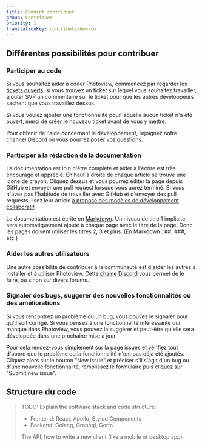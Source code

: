 ```yaml
---
title: Comment contribuer
group: Contribuer
priority: 1
translationKey: contribute-how-to
---
```


## Différentes possibilités pour contribuer

### Participer au code

Si vous souhaitez aider à coder Photoview, commencez par regarder les [tickets ouverts](https://github.com/photoview/photoview/issues),
si vous trouvez un ticket sur lequel vous souhaitez travailler, ajouter SVP un commentaire sur le ticket pour que les autres développeurs sachent que vous travaillez dessus.

Si vous voulez ajouter une fonctionnalité pour laquelle aucun ticket n'a été ouvert, merci de créer le nouveau ticket avant de vous y mettre.

Pour obtenir de l'aide concernant le développement, rejoignez notre [channel Discord](https://discord.gg/jQ392948u9) où vous pourrez poser vos questions.

### Participer à la rédaction de la documentation

La documentation est loin d'être complete et aider à l'écrire est très encouragé et apprécié.
En haut à droite de chaque article se trouve une icone de crayon. Cliquez dessus et vous pourrez éditer la page depuis GitHub et envoyer une pull request lorsque vous aurez terminé.
Si vous n'avez pas l'habitude de travailler avec GitHub et d'envoyer des pull requests, lisez leur article [à propose des modèles de développement collaboratif](https://docs.github.com/en/github/collaborating-with-pull-requests/getting-started/about-collaborative-development-models).

La documentation est écrite en [Markdown](https://guides.github.com/features/mastering-markdown/).
Un niveau de titre 1 implicite sera automatiquement ajouté à chaque page avec le titre de la page. Donc les pages doivent utiliser les titres 2, 3 et plus. (En Markdown : ##, ###, etc.)


### Aider les autres utilisateurs

Une autre possibilité de contribuer à la communauté est d'aider les autres à installer et à utiliser Photoview.
Cette [chaine Discord](https://discord.gg/jQ392948u9) vous permet de le faire, ou sinon sur divers forums.

### Signaler des bugs, suggérer des nouvelles fonctionnalités ou des améliorations

Si vous rencontrez un problème ou un bug, vous pouvez le signaler pour qu'il soit corrigé.
Si vous pensez à une fonctionnalité intéressante qui manque dans Photoview, vous pouvez la suggérer et peut-être qu'elle sera développée dans une prochaine mise à jour.

Pour cela rendez-vous simplement sur la page [issues](https://github.com/photoview/photoview/issues) et vérifiez tout d'abord que le problème ou la fonctionnalité n'ont pas déjà été ajoutés.
Cliquez alors sur le bouton "New issue" et préciser s'il s'agit d'un bug ou d'une nouvelle fonctionnalité, remplissez le formulaire puis cliquez sur "Submit new issue".

## Structure du code

> TODO: Explain the software stack and code structure:
>
> - Frontend: React, Apollo, Styled Components
> - Backend: Golang, Graphql, Gorm
>
> The API, how to write a new client (like a mobile or desktop app)
